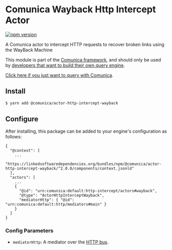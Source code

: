 # Comunica Wayback Http Intercept Actor

[![npm version](https://badge.fury.io/js/%40comunica%2Factor-http-intercept-wayback.svg)](https://www.npmjs.com/package/@comunica/actor-http-intercept-wayback)

A Comunica actor to intercept HTTP requests to recover broken links using the WayBack Machine

This module is part of the [Comunica framework](https://github.com/comunica/comunica),
and should only be used by [developers that want to build their own query engine](https://comunica.dev/docs/modify/).

[Click here if you just want to query with Comunica](https://comunica.dev/docs/query/).

## Install

```bash
$ yarn add @comunica/actor-http-intercept-wayback
```

## Configure

After installing, this package can be added to your engine's configuration as follows:
```text
{
  "@context": [
    ...
    "https://linkedsoftwaredependencies.org/bundles/npm/@comunica/actor-http-intercept-wayback/^2.0.0/components/context.jsonld"  
  ],
  "actors": [
    ...
    {
      "@id": "urn:comunica:default:http-intercept/actors#wayback",
      "@type": "ActorHttpInterceptWayback",
      "mediatorHttp": { "@id": "urn:comunica:default:http/mediators#main" }
    }
  ]
}
```

### Config Parameters

* `mediatorHttp`: A mediator over the [HTTP bus](https://github.com/comunica/comunica/tree/master/packages/bus-http).
